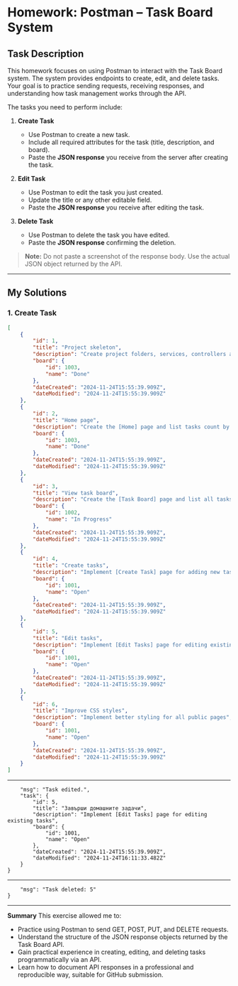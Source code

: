 # Homework: Postman – Task Board System

## Task Description

This homework focuses on using Postman to interact with the Task Board system. The system provides endpoints to create, edit, and delete tasks. Your goal is to practice sending requests, receiving responses, and understanding how task management works through the API.

The tasks you need to perform include:

1. **Create Task**  
   - Use Postman to create a new task.  
   - Include all required attributes for the task (title, description, and board).  
   - Paste the **JSON response** you receive from the server after creating the task.

2. **Edit Task**  
   - Use Postman to edit the task you just created.  
   - Update the title or any other editable field.  
   - Paste the **JSON response** you receive after editing the task.

3. **Delete Task**  
   - Use Postman to delete the task you have edited.  
   - Paste the **JSON response** confirming the deletion.

> **Note:** Do not paste a screenshot of the response body. Use the actual JSON object returned by the API.

---

## My Solutions

### 1. Create Task

```json
[
    {
        "id": 1,
        "title": "Project skeleton",
        "description": "Create project folders, services, controllers and views",
        "board": {
            "id": 1003,
            "name": "Done"
        },
        "dateCreated": "2024-11-24T15:55:39.909Z",
        "dateModified": "2024-11-24T15:55:39.909Z"
    },
    {
        "id": 2,
        "title": "Home page",
        "description": "Create the [Home] page and list tasks count by board",
        "board": {
            "id": 1003,
            "name": "Done"
        },
        "dateCreated": "2024-11-24T15:55:39.909Z",
        "dateModified": "2024-11-24T15:55:39.909Z"
    },
    {
        "id": 3,
        "title": "View task board",
        "description": "Create the [Task Board] page and list all tasks by board",
        "board": {
            "id": 1002,
            "name": "In Progress"
        },
        "dateCreated": "2024-11-24T15:55:39.909Z",
        "dateModified": "2024-11-24T15:55:39.909Z"
    },
    {
        "id": 4,
        "title": "Create tasks",
        "description": "Implement [Create Task] page for adding new tasks",
        "board": {
            "id": 1001,
            "name": "Open"
        },
        "dateCreated": "2024-11-24T15:55:39.909Z",
        "dateModified": "2024-11-24T15:55:39.909Z"
    },
    {
        "id": 5,
        "title": "Edit tasks",
        "description": "Implement [Edit Tasks] page for editing existing tasks",
        "board": {
            "id": 1001,
            "name": "Open"
        },
        "dateCreated": "2024-11-24T15:55:39.909Z",
        "dateModified": "2024-11-24T15:55:39.909Z"
    },
    {
        "id": 6,
        "title": "Improve CSS styles",
        "description": "Implement better styling for all public pages",
        "board": {
            "id": 1001,
            "name": "Open"
        },
        "dateCreated": "2024-11-24T15:55:39.909Z",
        "dateModified": "2024-11-24T15:55:39.909Z"
    }
]
```

---

```{
    "msg": "Task edited.",
    "task": {
        "id": 5,
        "title": "Завърши домашните задачи",
        "description": "Implement [Edit Tasks] page for editing existing tasks",
        "board": {
            "id": 1001,
            "name": "Open"
        },
        "dateCreated": "2024-11-24T15:55:39.909Z",
        "dateModified": "2024-11-24T16:11:33.482Z"
    }
}
```

---

```{
    "msg": "Task deleted: 5"
}
```

---

**Summary**
This exercise allowed me to:
- Practice using Postman to send GET, POST, PUT, and DELETE requests.
- Understand the structure of the JSON response objects returned by the Task Board API.
- Gain practical experience in creating, editing, and deleting tasks programmatically via an API.
- Learn how to document API responses in a professional and reproducible way, suitable for GitHub submission.
